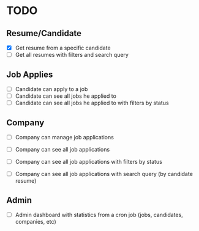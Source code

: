 # TODO

## Resume/Candidate
- [x] Get resume from a specific candidate
- [ ] Get all resumes with filters and search query

## Job Applies
- [ ] Candidate can apply to a job
- [ ] Candidate can see all jobs he applied to
- [ ] Candidate can see all jobs he applied to with filters by status

## Company
- [ ] Company can manage job applications
- [ ] Company can see all job applications
- [ ] Company can see all job applications with filters by status
- [ ] Company can see all job applications with search query (by candidate resume)


## Admin
- [ ] Admin dashboard with statistics from a cron job (jobs, candidates, companies, etc)